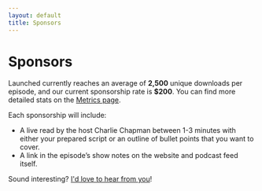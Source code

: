 ```yaml
---
layout: default
title: Sponsors
---
```

# Sponsors

Launched currently reaches an average of **2,500** unique downloads per episode, and our current sponsorship rate is **$200**. You can find more detailed stats on the [Metrics page](./metrics).

Each sponsorship will include:
- A live read by the host Charlie Chapman between 1-3 minutes with either your prepared script or an outline of bullet points that you want to cover.
- A link in the episode’s show notes on the website and podcast feed itself.

Sound interesting? [I'd love to hear from you](mailto:launchedfm@gmail.com)!